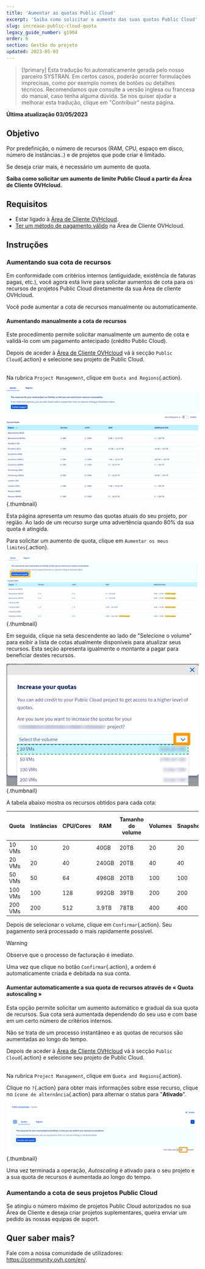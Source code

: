 ```yaml
---
title: 'Aumentar as quotas Public Cloud'
excerpt: 'Saiba como solicitar o aumento das suas quotas Public Cloud'
slug: increase-public-cloud-quota
legacy_guide_number: g1904
order: 6
section: Gestão do projeto
updated: 2023-05-03
---
```


> [!primary]
> Esta tradução foi automaticamente gerada pelo nosso parceiro SYSTRAN. Em certos casos, poderão ocorrer formulações imprecisas, como por exemplo nomes de botões ou detalhes técnicos. Recomendamos que consulte a versão inglesa ou francesa do manual, caso tenha alguma dúvida. Se nos quiser ajudar a melhorar esta tradução, clique em "Contribuir" nesta página.
>

**Última atualização 03/05/2023**

## Objetivo

Por predefinição, o número de recursos (RAM, CPU, espaço em disco, número de instâncias..) e de projetos que pode criar é limitado.

Se deseja criar mais, é necessário um aumento de quota.


**Saiba como solicitar um aumento de limite Public Cloud a partir da Área de Cliente OVHcloud.**

## Requisitos

- Estar ligado à [Área de Cliente OVHcloud](https://www.ovh.com/auth/?action=gotomanager&from=https://www.ovh.pt/&ovhSubsidiary=pt).
- [Ter um método de pagamento válido](../../billing/gerir-metodos-de-pagamento/) na Área de Cliente OVHcloud.

## Instruções

### Aumentando sua cota de recursos

Em conformidade com critérios internos (antiguidade, existência de faturas pagas, etc.), você agora está livre para solicitar aumentos de cota para os recursos de projetos Public Cloud diretamente da sua Área de cliente OVHcloud.

Você pode aumentar a cota de recursos manualmente ou automaticamente.

#### Aumentando manualmente a cota de recursos

Este procedimento permite solicitar manualmente um aumento de cota e validá-lo com um pagamento antecipado (crédito Public Cloud).

Depois de aceder à [Área de Cliente OVHcloud](https://www.ovh.com/auth/?action=gotomanager&from=https://www.ovh.pt/&ovhSubsidiary=pt) vá à secção `Public Cloud`{.action} e selecione seu projeto de Public Cloud.

<br>  Na rubrica `Project Management`, clique em `Quota and Regions`{.action}.


![access quota](images/raisepciquota2021.png){.thumbnail}

Esta página apresenta um resumo das quotas atuais do seu projeto, por região. Ao lado de um recurso surge uma advertência quando 80% da sua quota é atingida.

Para solicitar um aumento de quota, clique em `Aumentar os meus limites`{.action}.

![raise-pci-quota](images/raisepciquota2021b.png){.thumbnail}

Em seguida, clique na seta descendente ao lado de "Selecione o volume" para exibir a lista de cotas atualmente disponíveis para atualizar seus recursos. Esta seção apresenta igualmente o montante a pagar para beneficiar destes recursos.

![select quota](images/selectquotas.png){.thumbnail}

A tabela abaixo mostra os recursos obtidos para cada cota:

|Quota|Instâncias|CPU/Cores|RAM|Tamanho do volume|Volumes|Snapshots|Tamanho da cópia de segurança|Floating IPs|Octavia Load Balancer|Gateway (Routers)|
|---|---|---|---|---|---|---|---|---|---|---|
|10 VMs|10|20|40GB|20TB|20|20|59TB|2|2|2|
|20 VMs|20|40|240GB|20TB|40|40|117TB|2|2|2|
|50 VMs|50|64|496GB|20TB|100|100|293TB|10|10|10|
|100 VMs|100|128|992GB|39TB|200|200|586TB|10|10|10|
|200 VMs|200|512|3.9TB|78TB|400|400|1172TB|50|50|50|

Depois de selecionar o volume, clique em `Confirmar`{.action}. Seu pagamento será processado o mais rapidamente possível.

> [!warning]
> Observe que o processo de facturação é imediato.
>
> Uma vez que clique no botão `Confirmar`{.action}, a ordem é automaticamente criada e debitada na sua conta.
>

#### Aumentar automaticamente a sua quota de recursos através de « Quota autoscaling »

Esta opção permite solicitar um aumento automático e gradual da sua quota de recursos. Sua cota será aumentada dependendo do seu uso e com base em um certo número de critérios internos.

Não se trata de um processo instantâneo e as quotas de recursos são aumentadas ao longo do tempo.

Depois de aceder à [Área de Cliente OVHcloud](https://www.ovh.com/auth/?action=gotomanager&from=https://www.ovh.pt/&ovhSubsidiary=pt) vá à secção `Public Cloud`{.action} e selecione seu projeto de Public Cloud.

<br>  Na rubrica `Project Management`, clique em `Quota and Regions`{.action}.

Clique no `?`{.action} para obter mais informações sobre esse recurso, clique no `ícone de alternância`{.action} para alternar o status para "**Ativado**".

![auto scaling](images/autoscaling.png){.thumbnail}

Uma vez terminada a operação, *Autoscaling* é ativado para o seu projeto e a sua quota de recursos é aumentada ao longo do tempo.

### Aumentando a cota de seus projetos Public Cloud

Se atingiu o número máximo de projetos Public Cloud autorizados no sua Área de Cliente e deseja criar projetos suplementares, queira enviar um pedido às nossas equipas de suport.

## Quer saber mais?
 
Fale com a nossa comunidade de utilizadores: <https://community.ovh.com/en/>.